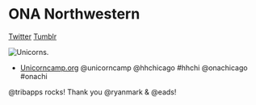 # ONA Northwestern

[Twitter](https://twitter.com/onanorthwestern)
[Tumblr](http://onanorthwestern.tumblr.com/)

![Unicorns.](http://unicorncamp.org/img/unicorn3.gif)
* [Unicorncamp.org](http://unicorncamp.org/)
@unicorncamp
@hhchicago
#hhchi
@onachicago
#onachi

@tribapps rocks! Thank you @ryanmark & @eads!